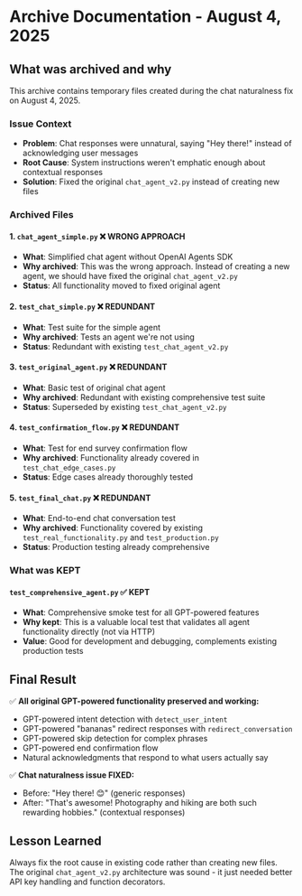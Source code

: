 # Archive Documentation - August 4, 2025

## What was archived and why

This archive contains temporary files created during the chat naturalness fix on August 4, 2025.

### Issue Context
- **Problem**: Chat responses were unnatural, saying "Hey there!" instead of acknowledging user messages
- **Root Cause**: System instructions weren't emphatic enough about contextual responses
- **Solution**: Fixed the original `chat_agent_v2.py` instead of creating new files

### Archived Files

#### 1. `chat_agent_simple.py` ❌ WRONG APPROACH
- **What**: Simplified chat agent without OpenAI Agents SDK
- **Why archived**: This was the wrong approach. Instead of creating a new agent, we should have fixed the original `chat_agent_v2.py`
- **Status**: All functionality moved to fixed original agent

#### 2. `test_chat_simple.py` ❌ REDUNDANT
- **What**: Test suite for the simple agent
- **Why archived**: Tests an agent we're not using
- **Status**: Redundant with existing `test_chat_agent_v2.py`

#### 3. `test_original_agent.py` ❌ REDUNDANT  
- **What**: Basic test of original chat agent
- **Why archived**: Redundant with existing comprehensive test suite
- **Status**: Superseded by existing `test_chat_agent_v2.py`

#### 4. `test_confirmation_flow.py` ❌ REDUNDANT
- **What**: Test for end survey confirmation flow
- **Why archived**: Functionality already covered in `test_chat_edge_cases.py`
- **Status**: Edge cases already thoroughly tested

#### 5. `test_final_chat.py` ❌ REDUNDANT
- **What**: End-to-end chat conversation test
- **Why archived**: Functionality covered by existing `test_real_functionality.py` and `test_production.py`
- **Status**: Production testing already comprehensive

### What was KEPT

#### `test_comprehensive_agent.py` ✅ KEPT
- **What**: Comprehensive smoke test for all GPT-powered features
- **Why kept**: This is a valuable local test that validates all agent functionality directly (not via HTTP)
- **Value**: Good for development and debugging, complements existing production tests

## Final Result

✅ **All original GPT-powered functionality preserved and working:**
- GPT-powered intent detection with `detect_user_intent`
- GPT-powered "bananas" redirect responses with `redirect_conversation`  
- GPT-powered skip detection for complex phrases
- GPT-powered end confirmation flow
- Natural acknowledgments that respond to what users actually say

✅ **Chat naturalness issue FIXED:**
- Before: "Hey there! 😊" (generic responses)
- After: "That's awesome! Photography and hiking are both such rewarding hobbies." (contextual responses)

## Lesson Learned
Always fix the root cause in existing code rather than creating new files. The original `chat_agent_v2.py` architecture was sound - it just needed better API key handling and function decorators.